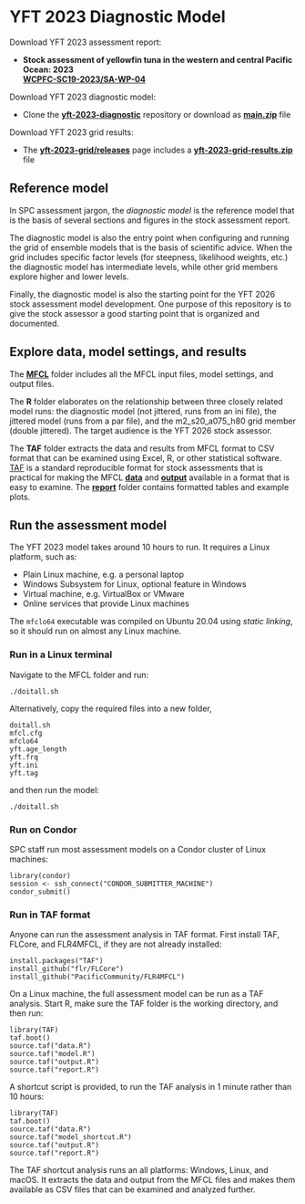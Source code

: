 # YFT 2023 Diagnostic Model

Download YFT 2023 assessment report:

- **Stock assessment of yellowfin tuna in the western and central Pacific Ocean:
  2023**\
  **[WCPFC-SC19-2023/SA-WP-04](https://meetings.wcpfc.int/node/19352)**

Download YFT 2023 diagnostic model:

- Clone the
  **[yft-2023-diagnostic](https://github.com/PacificCommunity/ofp-sam-yft-2023-diagnostic)**
  repository or download as
  **[main.zip](https://github.com/PacificCommunity/ofp-sam-yft-2023-diagnostic/archive/refs/heads/main.zip)**
  file

Download YFT 2023 grid results:

- The
  **[yft-2023-grid/releases](https://github.com/PacificCommunity/ofp-sam-yft-2023-grid/releases)**
  page includes a
  **[yft-2023-grid-results.zip](https://github.com/PacificCommunity/ofp-sam-yft-2023-grid/releases/download/file/yft-2023-grid-results.zip)**
  file

## Reference model

In SPC assessment jargon, the *diagnostic model* is the reference model that is
the basis of several sections and figures in the stock assessment report.

The diagnostic model is also the entry point when configuring and running the
grid of ensemble models that is the basis of scientific advice. When the grid
includes specific factor levels (for steepness, likelihood weights, etc.) the
diagnostic model has intermediate levels, while other grid members explore
higher and lower levels.

Finally, the diagnostic model is also the starting point for the YFT 2026 stock
assessment model development. One purpose of this repository is to give the
stock assessor a good starting point that is organized and documented.

## Explore data, model settings, and results

The **[MFCL](MFCL)** folder includes all the MFCL input files, model settings, and
output files.

The **R** folder elaborates on the relationship between three closely
related model runs: the diagnostic model (not jittered, runs from an ini file),
the jittered model (runs from a par file), and the m2_s20_a075_h80 grid member
(double jittered). The target audience is the YFT 2026 stock assessor.

The **TAF** folder extracts the data and results from MFCL format to CSV format
that can be examined using Excel, R, or other statistical software.
[TAF](https://cran.r-project.org/package=TAF) is a standard reproducible format
for stock assessments that is practical for making the MFCL **[data](TAF/data)**
and **[output](TAF/output)** available in a format that is easy to examine. The
**[report](TAF/report)** folder contains formatted tables and example plots.

## Run the assessment model

The YFT 2023 model takes around 10 hours to run. It requires a Linux platform,
such as:

- Plain Linux machine, e.g. a personal laptop
- Windows Subsystem for Linux, optional feature in Windows
- Virtual machine, e.g. VirtualBox or VMware
- Online services that provide Linux machines

The `mfclo64` executable was compiled on Ubuntu 20.04 using *static linking*, so
it should run on almost any Linux machine.

### Run in a Linux terminal

Navigate to the MFCL folder and run:

```
./doitall.sh
```

Alternatively, copy the required files into a new folder,

```
doitall.sh
mfcl.cfg
mfclo64
yft.age_length
yft.frq
yft.ini
yft.tag
```

and then run the model:

```
./doitall.sh
```

### Run on Condor

SPC staff run most assessment models on a Condor cluster of Linux machines:

```
library(condor)
session <- ssh_connect("CONDOR_SUBMITTER_MACHINE")
condor_submit()
```

### Run in TAF format

Anyone can run the assessment analysis in TAF format. First install TAF, FLCore,
and FLR4MFCL, if they are not already installed:

```
install.packages("TAF")
install_github("flr/FLCore")
install_github("PacificCommunity/FLR4MFCL")
```

On a Linux machine, the full assessment model can be run as a TAF analysis.
Start R, make sure the TAF folder is the working directory, and then run:

```
library(TAF)
taf.boot()
source.taf("data.R")
source.taf("model.R")
source.taf("output.R")
source.taf("report.R")
```

A shortcut script is provided, to run the TAF analysis in 1 minute rather than
10 hours:

```
library(TAF)
taf.boot()
source.taf("data.R")
source.taf("model_shortcut.R")
source.taf("output.R")
source.taf("report.R")
```

The TAF shortcut analysis runs an all platforms: Windows, Linux, and macOS. It
extracts the data and output from the MFCL files and makes them available as CSV
files that can be examined and analyzed further.
